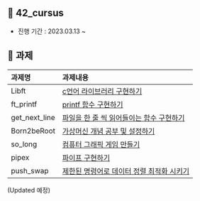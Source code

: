 
## 🌵 42_cursus
- 진행 기간 : 2023.03.13 ~

## 🌵 과제
|과제명|과제내용|
|:---|:---|
|Libft|[c언어 라이브러리 구현하기](42cursus/Libft/README.md)|
|ft_printf|[printf 함수 구현하기](42cursus/ft_printf)|
|get_next_line|[파일을 한 줄 씩 읽어들이는 함수 구현하기](#11-overview)|
|Born2beRoot|[가상머신 개념 공부 및 설정하기](42cursus/born2beroot/born2beroot.md)|
|so_long|[컴퓨터 그래픽 게임 만들기](#11-overview)|
|pipex|[파이프 구현하기](#11-overview)|
|push_swap|[제한된 명령어로 데이터 정렬 최적화 시키기](#11-overview)|
 
(Updated 예정)
